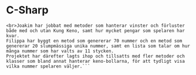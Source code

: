 # C-Sharp

```Vi valde att bygga ett Keno-spel i Blazor, där spelreglerna motsvarar ungefär densamma som det riktiga Keno-spelet.
<br>Joakim har jobbat med metoder som hanterar vinster och förluster både med och utan Kung Keno, samt hur mycket pengar som spelaren har kvar.
Filippa har byggt en metod som genererar 70 nummer och en metod som genererar 20 slumpmässiga unika nummer, samt en lista som talar om hur många nummer som har valts av 11 stycken. 
Projektet har därefter lagts ihop och tillsatts med fler metoder och klasser som bland annat hanterar keno-bollarna, för att tydligt visa vilka nummer spelaren väljer.```
